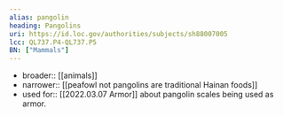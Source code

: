 ```yaml
---
alias: pangolin
heading: Pangolins
uri: https://id.loc.gov/authorities/subjects/sh88007005
lcc: QL737.P4-QL737.P5
BN: ["Mammals"]
---
```


* broader:: [[animals]]
* narrower:: [[peafowl not pangolins are traditional Hainan foods]]
* used for:: [[2022.03.07 Armor]] about pangolin scales being used as armor. 